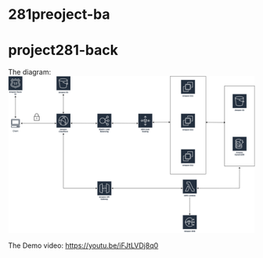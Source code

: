 # 281preoject-ba
# project281-back

The diagram:
![Image of Diagram](https://github.com/Handsomenick1/project281-back/blob/main/project1%20Diagram.png)

The Demo video:
https://youtu.be/iFJtLVDj8q0

